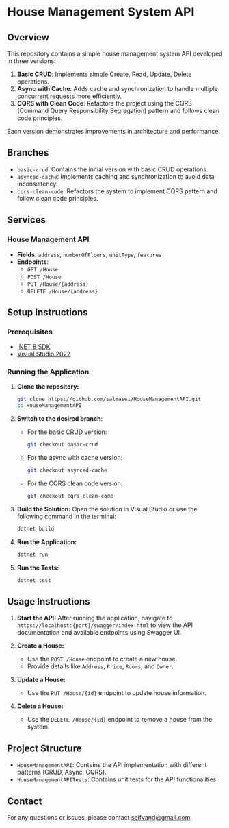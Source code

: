 # House Management System API

## Overview

This repository contains a simple house management system API developed in three versions:
1. **Basic CRUD**: Implements simple Create, Read, Update, Delete operations.
2. **Async with Cache**: Adds cache and synchronization to handle multiple concurrent requests more efficiently.
3. **CQRS with Clean Code**: Refactors the project using the CQRS (Command Query Responsibility Segregation) pattern and follows clean code principles.

Each version demonstrates improvements in architecture and performance.

## Branches

- `basic-crud`: Contains the initial version with basic CRUD operations.
- `asynced-cache`: Implements caching and synchronization to avoid data inconsistency.
- `cqrs-clean-code`: Refactors the system to implement CQRS pattern and follow clean code principles.

## Services

### House Management API

- **Fields**: `address`, `numberOfFloors`, `unitType`, `features`
- **Endpoints**:
  - `GET /House`
  - `POST /House`
  - `PUT /House/{address}`
  - `DELETE /House/{address}`

## Setup Instructions

### Prerequisites
- [.NET 8 SDK](https://dotnet.microsoft.com/download/dotnet/8.0)
- [Visual Studio 2022](https://visualstudio.microsoft.com/vs/)

### Running the Application

1. **Clone the repository:**
    ```bash
    git clone https://github.com/salmasei/HouseManagementAPI.git
    cd HouseManagementAPI
    ```

2. **Switch to the desired branch**:
    - For the basic CRUD version:
        ```bash
        git checkout basic-crud
        ```
    - For the async with cache version:
        ```bash
        git checkout asynced-cache
        ```
    - For the CQRS clean code version:
        ```bash
        git checkout cqrs-clean-code
        ```

3. **Build the Solution:**
    Open the solution in Visual Studio or use the following command in the terminal:
    ```bash
    dotnet build
    ```

4. **Run the Application:**
    ```bash
    dotnet run
    ```

5. **Run the Tests:**
    ```bash
    dotnet test
    ```

## Usage Instructions

1. **Start the API:**
    After running the application, navigate to `https://localhost:{port}/swagger/index.html` to view the API documentation and available endpoints using Swagger UI.

2. **Create a House:**
    - Use the `POST /House` endpoint to create a new house.
    - Provide details like `Address`, `Price`, `Rooms`, and `Owner`.

3. **Update a House:**
    - Use the `PUT /House/{id}` endpoint to update house information.

4. **Delete a House:**
    - Use the `DELETE /House/{id}` endpoint to remove a house from the system.

## Project Structure

- `HouseManagementAPI`: Contains the API implementation with different patterns (CRUD, Async, CQRS).
- `HouseManagementAPITests`: Contains unit tests for the API functionalities.

## Contact

For any questions or issues, please contact [seifvand@gmail.com](mailto:seifvand@gmail.com).

